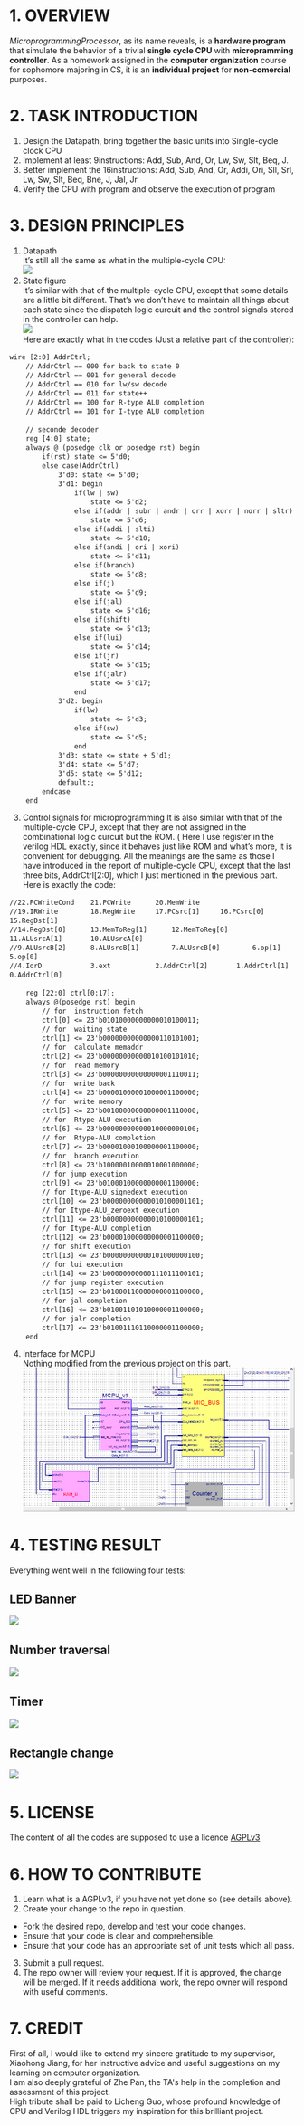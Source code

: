 # 1. OVERVIEW
*MicroprogrammingProcessor*, as its name reveals, is a **hardware program** that 
simulate the behavior of a  trivial **single cycle CPU** with **micropramming controller**.
As a homework assigned in the **computer organization** course for sophomore majoring in CS,
it is an **individual project** for **non-comercial** purposes.  
# 2. TASK INTRODUCTION
1. Design the Datapath, bring together the basic units into Single-cycle clock CPU  
2. Implement at least 9instructions: Add, Sub, And, Or, Lw, Sw, Slt, Beq, J.  
3. Better implement the 16instructions: Add, Sub, And, Or, Addi, Ori, Sll, Srl, Lw, Sw, Slt, Beq, Bne, J, Jal, Jr  
4. Verify the CPU with program and observe the execution of program  
# 3. DESIGN PRINCIPLES
1. Datapath  
It’s still all the same as what in the multiple-cycle CPU:   
![](./images/principle_1.png)  
2. State figure    
It’s similar with that of the multiple-cycle CPU, except that some details are a little bit different. 
That’s we don’t have to maintain all things about each state since the dispatch logic curcuit and the control signals 
stored in the controller can help.  
![](./images/principle_2.png)  
Here are exactly what in the codes (Just a relative part of the controller):  
```
wire [2:0] AddrCtrl;
	// AddrCtrl == 000 for back to state 0
	// AddrCtrl == 001 for general decode
	// AddrCtrl == 010 for lw/sw decode
	// AddrCtrl == 011 for state++
	// AddrCtrl == 100 for R-type ALU completion
	// AddrCtrl == 101 for I-type ALU completion
									
	// seconde decoder
	reg [4:0] state;
	always @ (posedge clk or posedge rst) begin
		if(rst) state <= 5'd0;
		else case(AddrCtrl)
			3'd0: state <= 5'd0;
			3'd1: begin
				if(lw | sw) 
					state <= 5'd2;
				else if(addr | subr | andr | orr | xorr | norr | sltr)
					state <= 5'd6;
				else if(addi | slti)
					state <= 5'd10;
				else if(andi | ori | xori)
					state <= 5'd11;
				else if(branch)
					state <= 5'd8;
				else if(j)
					state <= 5'd9;
				else if(jal)
					state <= 5'd16;
				else if(shift)
					state <= 5'd13;
				else if(lui)
					state <= 5'd14;
				else if(jr)
					state <= 5'd15;
				else if(jalr)
					state <= 5'd17;
				end
			3'd2: begin
				if(lw)
					state <= 5'd3;
				else if(sw)
					state <= 5'd5;
				end
			3'd3: state <= state + 5'd1;
			3'd4: state <= 5'd7;
			3'd5: state <= 5'd12;
			default:;
		endcase
	end
```
3. Control signals for microprogramming 
It is also similar with that of the multiple-cycle CPU, except that they are not assigned in 
the combinational logic curcuit but the ROM. ( Here I use register in the verilog HDL exactly, 
since it behaves just like ROM and what’s more, it is convenient for debugging.
All the meanings are the same as those I have introduced in the report of multiple-cycle CPU, 
except that the last three bits, AddrCtrl[2:0], which I just mentioned in the previous part. Here is exactly the code:  
```
//22.PCWriteCond	21.PCWrite		20.MemWrite				
//19.IRWrite	  	18.RegWrite		17.PCsrc[1]		16.PCsrc[0]		15.RegDst[1]
//14.RegDst[0]    	13.MemToReg[1]		12.MemToReg[0]		11.ALUsrcA[1]		10.ALUsrcA[0]
//9.ALUsrcB[2]    	8.ALUsrcB[1]		7.ALUsrcB[0]		6.op[1]			5.op[0]
//4.IorD	      	3.ext			2.AddrCtrl[2]		1.AddrCtrl[1]		0.AddrCtrl[0]
	
	reg [22:0] ctrl[0:17];
	always @(posedge rst) begin
		// for	instruction fetch
		ctrl[0] <= 23'b01010000000000010100011; 
		// for	waiting state
		ctrl[1] <= 23'b00000000000000110101001; 
		// for	calculate memaddr
		ctrl[2] <= 23'b00000000000010100101010;	
		// for	read memory
		ctrl[3] <= 23'b00000000000000001110011;
		// for	write back
		ctrl[4] <= 23'b00001000001000001100000;
		// for	write memory
		ctrl[5] <= 23'b00100000000000001110000;
		// for	Rtype-ALU execution
		ctrl[6] <= 23'b00000000000010000000100;
		// for 	Rtype-ALU completion
		ctrl[7] <= 23'b00001000100000001100000;
		// for	branch execution
		ctrl[8] <= 23'b10000010000010001000000;
		// for jump execution
		ctrl[9]	<= 23'b01000100000000001100000;
		// for Itype-ALU_signedext execution
		ctrl[10] <= 23'b00000000000010100001101;
		// for Itype-ALU_zeroext execution
		ctrl[11] <= 23'b00000000000010100000101;
		// for Itype-ALU completion
		ctrl[12] <= 23'b00001000000000001100000;
		// for shift execution
		ctrl[13] <= 23'b00000000000101000000100;
		// for lui execution
		ctrl[14] <= 23'b00000000000111011100101;
		// for jump register execution
		ctrl[15] <= 23'b01000110000000001100000;
		// for jal completion
		ctrl[16] <= 23'b01001101010000001100000;
		// for jalr completion
		ctrl[17] <= 23'b01001110110000001100000;
	end
```
  
4. Interface for MCPU  
Nothing modified from the previous project on this part.  
![](./images/principle_3.png)  

# 4. TESTING RESULT
Everything went well in the following four tests:
## LED Banner
![](./images/testing_1.png)  
## Number traversal
![](./images/testing_2.png)  
## Timer
![](./images/testing_3.png)  
## Rectangle change
![](./images/testing_4.png)  

# 5. LICENSE
The content of all the codes are supposed to use a licence [AGPLv3](./LICENSE)  

# 6. HOW TO CONTRIBUTE
1. Learn what is a AGPLv3, if you have not yet done so (see details above).  
2.  Create your change to the repo in question.
- Fork the desired repo, develop and test your code changes.
- Ensure that your code is clear and comprehensible.
- Ensure that your code has an appropriate set of unit tests which all pass.
3. Submit a pull request.
4. The repo owner will review your request. If it is approved, the change will be merged. If it needs additional work, the repo owner will respond with useful comments.

# 7. CREDIT
First of all, I would like to extend my sincere gratitude to my supervisor, Xiaohong Jiang, for her instructive advice and useful suggestions on my learning on computer organization.   
I am also deeply grateful of Zhe Pan, the TA's help in the completion and assessment of this project.  
High tribute shall be paid to Licheng Guo, whose profound knowledge of CPU and Verilog HDL triggers my inspiration for this brilliant project. 
